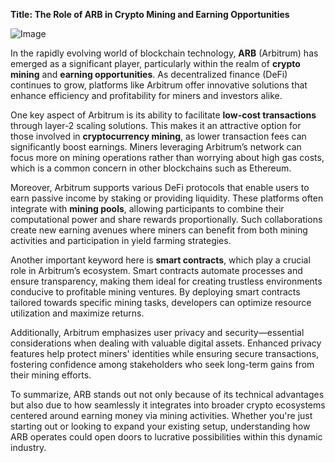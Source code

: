 **Title: The Role of ARB in Crypto Mining and Earning Opportunities**

![Image](https://github.com/user-attachments/assets/b8266eee-691e-4ee1-99ef-bfa10d234fd4)

In the rapidly evolving world of blockchain technology, **ARB** (Arbitrum) has emerged as a significant player, particularly within the realm of **crypto mining** and **earning opportunities**. As decentralized finance (DeFi) continues to grow, platforms like Arbitrum offer innovative solutions that enhance efficiency and profitability for miners and investors alike.

One key aspect of Arbitrum is its ability to facilitate **low-cost transactions** through layer-2 scaling solutions. This makes it an attractive option for those involved in **cryptocurrency mining**, as lower transaction fees can significantly boost earnings. Miners leveraging Arbitrum’s network can focus more on mining operations rather than worrying about high gas costs, which is a common concern in other blockchains such as Ethereum.

Moreover, Arbitrum supports various DeFi protocols that enable users to earn passive income by staking or providing liquidity. These platforms often integrate with **mining pools**, allowing participants to combine their computational power and share rewards proportionally. Such collaborations create new earning avenues where miners can benefit from both mining activities and participation in yield farming strategies.

Another important keyword here is **smart contracts**, which play a crucial role in Arbitrum’s ecosystem. Smart contracts automate processes and ensure transparency, making them ideal for creating trustless environments conducive to profitable mining ventures. By deploying smart contracts tailored towards specific mining tasks, developers can optimize resource utilization and maximize returns.

Additionally, Arbitrum emphasizes user privacy and security—essential considerations when dealing with valuable digital assets. Enhanced privacy features help protect miners' identities while ensuring secure transactions, fostering confidence among stakeholders who seek long-term gains from their mining efforts.

To summarize, ARB stands out not only because of its technical advantages but also due to how seamlessly it integrates into broader crypto ecosystems centered around earning money via mining activities. Whether you're just starting out or looking to expand your existing setup, understanding how ARB operates could open doors to lucrative possibilities within this dynamic industry.